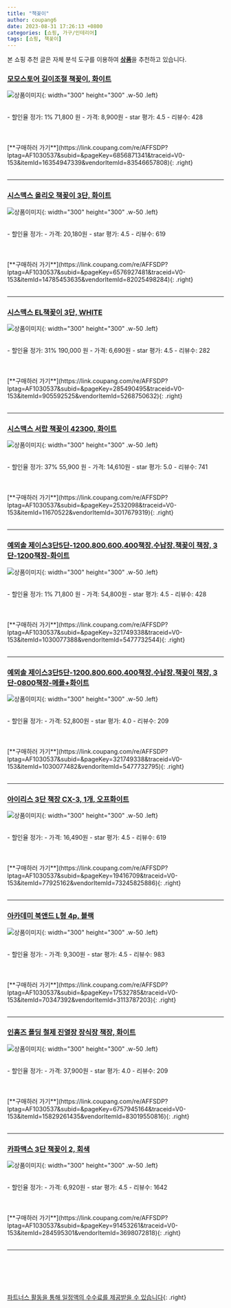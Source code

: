 ```yaml
---
title: "책꽂이"
author: coupang6
date: 2023-08-31 17:26:13 +0800
categories: [쇼핑, 가구/인테리어]
tags: [쇼핑, 책꽂이]
---
```


본 쇼핑 추천 글은 자체 분석 도구를 이용하여 [**상품**](https://link.coupang.com/a/bao1ui)을 추천하고 있습니다.

### [모모스토어 길이조절 책꽂이, 화이트](https://link.coupang.com/re/AFFSDP?lptag=AF1030537&subid=&pageKey=6856871341&traceid=V0-153&itemId=16354947339&vendorItemId=83546657808)

![상품이미지](https://thumbnail8.coupangcdn.com/thumbnails/remote/230x230ex/image/retail/images/2022/10/20/16/5/80df0b61-bbb9-41b5-ba0b-1de0de09f6d0.png){: width="300" height="300" .w-50 .left}


<br>
- 할인율 정가: 1%  71,800   원
- 가격: 8,900원
- star 평가: 4.5
- 리뷰수: 428
<br>
<br>
<br>
<br>
[**구매하러 가기**](https://link.coupang.com/re/AFFSDP?lptag=AF1030537&subid=&pageKey=6856871341&traceid=V0-153&itemId=16354947339&vendorItemId=83546657808){: .right}
<br>
<br>

---

### [시스맥스 올리오 책꽂이 3단, 화이트](https://link.coupang.com/re/AFFSDP?lptag=AF1030537&subid=&pageKey=6576927481&traceid=V0-153&itemId=14785453635&vendorItemId=82025498284)

![상품이미지](https://thumbnail6.coupangcdn.com/thumbnails/remote/230x230ex/image/retail/images/3134012041729662-9ff3d8a6-dbc8-42c4-a3b4-30fa30f5ec0f.jpg){: width="300" height="300" .w-50 .left}


<br>
- 할인율 정가: 
- 가격: 20,180원
- star 평가: 4.5
- 리뷰수: 619
<br>
<br>
<br>
<br>
[**구매하러 가기**](https://link.coupang.com/re/AFFSDP?lptag=AF1030537&subid=&pageKey=6576927481&traceid=V0-153&itemId=14785453635&vendorItemId=82025498284){: .right}
<br>
<br>

---

### [시스맥스 EL책꽂이 3단, WHITE](https://link.coupang.com/re/AFFSDP?lptag=AF1030537&subid=&pageKey=285490495&traceid=V0-153&itemId=905592525&vendorItemId=5268750632)

![상품이미지](https://thumbnail10.coupangcdn.com/thumbnails/remote/230x230ex/image/retail/images/4273736045802627-9700882f-d329-4e5e-8c22-6135fa510dae.jpg){: width="300" height="300" .w-50 .left}


<br>
- 할인율 정가: 31%  190,000   원
- 가격: 6,690원
- star 평가: 4.5
- 리뷰수: 282
<br>
<br>
<br>
<br>
[**구매하러 가기**](https://link.coupang.com/re/AFFSDP?lptag=AF1030537&subid=&pageKey=285490495&traceid=V0-153&itemId=905592525&vendorItemId=5268750632){: .right}
<br>
<br>

---

### [시스맥스 서랍 책꽂이 42300, 화이트](https://link.coupang.com/re/AFFSDP?lptag=AF1030537&subid=&pageKey=2532098&traceid=V0-153&itemId=11670522&vendorItemId=3017679319)

![상품이미지](https://thumbnail9.coupangcdn.com/thumbnails/remote/230x230ex/image/retail/images/3669926583910172-a08efe47-dfff-4648-9955-1c047f077df4.jpg){: width="300" height="300" .w-50 .left}


<br>
- 할인율 정가: 37%  55,900   원
- 가격: 14,610원
- star 평가: 5.0
- 리뷰수: 741
<br>
<br>
<br>
<br>
[**구매하러 가기**](https://link.coupang.com/re/AFFSDP?lptag=AF1030537&subid=&pageKey=2532098&traceid=V0-153&itemId=11670522&vendorItemId=3017679319){: .right}
<br>
<br>

---

### [예뫼솔 제이스3단5단-1200.800.600.400책장.수납장.책꽂이 책장, 3단-1200책장-화이트](https://link.coupang.com/re/AFFSDP?lptag=AF1030537&subid=&pageKey=321749338&traceid=V0-153&itemId=1030077388&vendorItemId=5477732544)

![상품이미지](https://thumbnail9.coupangcdn.com/thumbnails/remote/230x230ex/image/vendor_inventory/6c84/8a8c02694e30582868a53936695be722f45697760220576ff2f32bd3dfe8.jpg){: width="300" height="300" .w-50 .left}


<br>
- 할인율 정가: 1%  71,800   원
- 가격: 54,800원
- star 평가: 4.5
- 리뷰수: 428
<br>
<br>
<br>
<br>
[**구매하러 가기**](https://link.coupang.com/re/AFFSDP?lptag=AF1030537&subid=&pageKey=321749338&traceid=V0-153&itemId=1030077388&vendorItemId=5477732544){: .right}
<br>
<br>

---

### [예뫼솔 제이스3단5단-1200.800.600.400책장.수납장.책꽂이 책장, 3단-0800책장-메플+화이트](https://link.coupang.com/re/AFFSDP?lptag=AF1030537&subid=&pageKey=321749338&traceid=V0-153&itemId=1030077482&vendorItemId=5477732795)

![상품이미지](https://thumbnail10.coupangcdn.com/thumbnails/remote/230x230ex/image/vendor_inventory/images/2019/01/22/18/0/aa8d4e11-fd19-435f-a703-d2a0841edda8.jpg){: width="300" height="300" .w-50 .left}


<br>
- 할인율 정가: 
- 가격: 52,800원
- star 평가: 4.0
- 리뷰수: 209
<br>
<br>
<br>
<br>
[**구매하러 가기**](https://link.coupang.com/re/AFFSDP?lptag=AF1030537&subid=&pageKey=321749338&traceid=V0-153&itemId=1030077482&vendorItemId=5477732795){: .right}
<br>
<br>

---

### [아이리스 3단 책장 CX-3, 1개, 오프화이트](https://link.coupang.com/re/AFFSDP?lptag=AF1030537&subid=&pageKey=19416709&traceid=V0-153&itemId=77925162&vendorItemId=73245825886)

![상품이미지](https://thumbnail6.coupangcdn.com/thumbnails/remote/230x230ex/image/retail/images/2970578052242417-5c966b91-8a3c-484e-b96e-cc913fc49c87.jpg){: width="300" height="300" .w-50 .left}


<br>
- 할인율 정가: 
- 가격: 16,490원
- star 평가: 4.5
- 리뷰수: 619
<br>
<br>
<br>
<br>
[**구매하러 가기**](https://link.coupang.com/re/AFFSDP?lptag=AF1030537&subid=&pageKey=19416709&traceid=V0-153&itemId=77925162&vendorItemId=73245825886){: .right}
<br>
<br>

---

### [아카데미 북앤드 L형 4p, 블랙](https://link.coupang.com/re/AFFSDP?lptag=AF1030537&subid=&pageKey=17532785&traceid=V0-153&itemId=70347392&vendorItemId=3113787203)

![상품이미지](https://thumbnail8.coupangcdn.com/thumbnails/remote/230x230ex/image/retail/images/2017/03/22/13/4/28e343b9-c4a7-49e2-8a2b-d1bab7b6b4e5.jpg){: width="300" height="300" .w-50 .left}


<br>
- 할인율 정가: 
- 가격: 9,300원
- star 평가: 4.5
- 리뷰수: 983
<br>
<br>
<br>
<br>
[**구매하러 가기**](https://link.coupang.com/re/AFFSDP?lptag=AF1030537&subid=&pageKey=17532785&traceid=V0-153&itemId=70347392&vendorItemId=3113787203){: .right}
<br>
<br>

---

### [인홈즈 폴딩 철제 진열장 장식장 책장, 화이트](https://link.coupang.com/re/AFFSDP?lptag=AF1030537&subid=&pageKey=6757945164&traceid=V0-153&itemId=15829261435&vendorItemId=83019550816)

![상품이미지](https://thumbnail8.coupangcdn.com/thumbnails/remote/230x230ex/image/vendor_inventory/b90a/def934eddad7239258b4243b056b949ba96f98dee816e11c51d3d28ed185.jpg){: width="300" height="300" .w-50 .left}


<br>
- 할인율 정가: 
- 가격: 37,900원
- star 평가: 4.0
- 리뷰수: 209
<br>
<br>
<br>
<br>
[**구매하러 가기**](https://link.coupang.com/re/AFFSDP?lptag=AF1030537&subid=&pageKey=6757945164&traceid=V0-153&itemId=15829261435&vendorItemId=83019550816){: .right}
<br>
<br>

---

### [카파맥스 3단 책꽂이 2, 회색](https://link.coupang.com/re/AFFSDP?lptag=AF1030537&subid=&pageKey=91453261&traceid=V0-153&itemId=284595301&vendorItemId=3698072818)

![상품이미지](https://thumbnail6.coupangcdn.com/thumbnails/remote/230x230ex/image/retail/images/4427549489913104-0c98444c-d6b7-4770-a910-5190233c8a71.jpg){: width="300" height="300" .w-50 .left}


<br>
- 할인율 정가: 
- 가격: 6,920원
- star 평가: 4.5
- 리뷰수: 1642
<br>
<br>
<br>
<br>
[**구매하러 가기**](https://link.coupang.com/re/AFFSDP?lptag=AF1030537&subid=&pageKey=91453261&traceid=V0-153&itemId=284595301&vendorItemId=3698072818){: .right}
<br>
<br>

---
<br><br><br><br><br> [파트너스 활동을 통해 일정액의 수수료를 제공받을 수 있습니다](https://link.coupang.com/a/bao1ui){: .right}